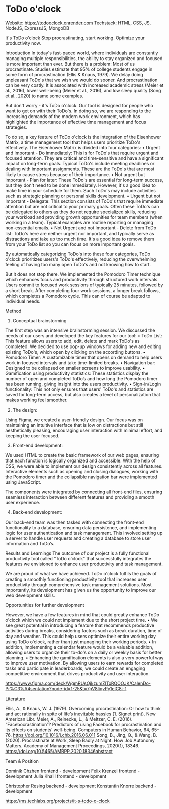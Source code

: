 # ToDo o'clock

Website: https://todooclock.onrender.com
Techstack: HTML, CSS, JS, NodeJS, ExpressJS, MongoDB

It´s ToDo o'clock
Stop procrastinating, start working. Optimize your productivity now.

Introduction
In today's fast-paced world, where individuals are constantly managing multiple responsibilities, the ability to stay organized and focused is more important than ever. But there is a problem: Most of us procrastinate. Studies estimate that 95% of college students engage in some form of procrastination (Ellis & Knaus, 1979). We delay doing unpleasant ToDo's that we wish we would do sooner. And procrastination can be very costly. It is associated with increased academic stress (Meier et al., 2016), lower well-being (Meier et al., 2016), and low sleep quality (Song et al., 2020) to name some examples.

But don't worry - it's ToDo o'clock. Our tool is designed for people who want to get on with their ToDo's. In doing so, we are responding to the increasing demands of the modern work environment, which has highlighted the importance of effective time management and focus strategies.

To do so, a key feature of ToDo o'clock is the integration of the Eisenhower Matrix, a time management tool that helps users prioritize ToDo's effectively. The Eisenhower Matrix is divided into four categories:
•	Urgent and Important - Do immediately: 
This is for ToDo's that require urgent and focused attention. They are critical and time-sensitive and have a significant impact on long-term goals. Typical ToDo's include meeting deadlines or dealing with important assignments. These are the ToDo's that are most likely to cause stress because of their importance.
•	Not urgent but important - Plan for later: 
These ToDo's are essential for long-term success, but they don't need to be done immediately. However, it's a good idea to make time in your schedule for them. Such ToDo's may include activities such as strategic planning or personal skills development.
•	Urgent but not Important - Delegate: 
This section consists of ToDo's that require immediate attention but are not critical to your primary goals. Often these ToDo's can be delegated to others as they do not require specialized skills, reducing your workload and providing growth opportunities for team members (when working in a team). Typical examples are routine reporting or managing non-essential emails. 
•	Not Urgent and not Important - Delete from ToDo list: 
ToDo's here are neither urgent nor important, and typically serve as distractions and take up too much time. It's a good idea to remove them from your ToDo list so you can focus on more important goals. 

By automatically categorizing ToDo's into these four categories, ToDo o'clock prioritizes users's ToDo's effectively, reducing the overwhelming feeling of having too many open ToDo's and not knowing how to start.

But it does not stop there. We implemented the Pomodoro Timer technique which enhances focus and productivity through structured work intervals. Users commit to focused work sessions of typically 25 minutes, followed by a short break. After completing four work sessions, a longer break follows, which completes a Pomodoro cycle. This can of course be adapted to individual needs. 

Method 
1. Conceptual brainstorming

The first step was an intensive brainstorming session. We discussed the needs of our users and developed the key features for our tool:
•	ToDo List: This feature allows users to add, edit, delete and mark ToDo's as completed. We decided to use pop-up windows for adding new and editing existing ToDo's, which open by clicking on the according buttons. 
•	Pomodoro Timer: A customizable timer that opens on demand to help users work in focused intervals and take time-limited breaks. 
•	Navigation bar: Designed to be collapsed on smaller screens to improve usability.
•	Gamification using productivity statistics: These statistics display the number of open and completed ToDo’s and how long the Pomodoro timer has been running, giving insight into the users productivity.
•	Sign-in/Login functionality: This not only ensures that users' ToDo's and statistics are saved for long-term access, but also creates a level of personalization that makes working feel smoother.

2. The design:

Using Figma, we created a user-friendly design. Our focus was on maintaining an intuitive interface that is low on distractions but still aesthetically pleasing, encouraging user interaction with minimal effort, and keeping the user focused.

3. Front-end development:

We used HTML to create the basic framework of our web pages, ensuring that each function is logically organized and accessible. With the help of CSS, we were able to implement our design consistently across all features. Interactive elements such as opening and closing dialogues, working with the Pomodoro timer and the collapsible navigation bar were implemented using JavaScript.

The components were integrated by connecting all front-end files, ensuring seamless interaction between different features and providing a smooth user experience.

4. Back-end development:

Our back-end team was then tasked with connecting the front-end functionality to a database, ensuring data persistence, and implementing logic for user authentication and task management. This involved setting up a server to handle user requests and creating a database to store user information and ToDo’s.

Results and Learnings
The outcome of our project is a fully functional productivity tool called “ToDo o'clock" that successfully integrates the features we envisioned to enhance user productivity and task management.

We are proud of what we have achieved. ToDo o'clock fulfils the goals of creating a smoothly functioning productivity tool that increases user productivity through comprehensive task management solutions. Most importantly, its development has given us the opportunity to improve our web development skills. 

Opportunities for further development

However, we have a few features in mind that could greatly enhance ToDo o'clock which we could not implement due to the short project time. 
•	We see great potential in introducing a feature that recommends productive activities during breaks, considering factors such as break duration, time of day and weather. This could help users optimize their entire working day using ToDo o'clock, rather than just managing their working periods.
•	In addition, implementing a calendar feature would be a valuable addition, allowing users to organize their to-do's on a daily or weekly basis for better planning.
•	Enhancing the gamification elements is also a very powerful way to improve user motivation. By allowing users to earn rewards for completed tasks and participate in leaderboards, we could create an engaging competitive environment that drives productivity and user interaction.

https://www.figma.com/deck/WgmRUsOjkzumZITxRQOOJK/CalenDo-Pr%C3%A4sentation?node-id=1-25&t=7pV8liqvPy1eIC8i-1

Literature

Ellis, A., & Knaus, W. J. (1979). Overcoming procrastination: Or how to think and act rationally in spite of life’s inevitable hassles (1. Signet print). New American Libr.
Meier, A., Reinecke, L., & Meltzer, C. E. (2016). “Facebocrastination”? Predictors of using Facebook for procrastination and its effects on students’ well-being. Computers in Human Behavior, 64, 65–76. https://doi.org/10.1016/j.chb.2016.06.011
Song, B., Jing, Q., & Wang, B. (2020). Procrastinate at Work, Sleep Badly at Night: How Job Autonomy Matters. Academy of Management Proceedings, 2020(1), 18346. https://doi.org/10.5465/AMBPP.2020.18346abstract

Team & Position

Dominik Chzhen 	frontend - development
Felix Krenzel 		frontend - development
Julia Khalil		frontend - development

Christopher Resing 	backend - development
Konstantin Knorre 	backend - development

https://ms.techlabs.org/projects/it-s-todo-o-clock

